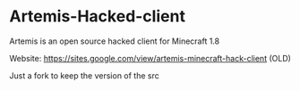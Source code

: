 # Artemis-Hacked-client
Artemis is an open source hacked client for Minecraft 1.8

Website: https://sites.google.com/view/artemis-minecraft-hack-client (OLD)

Just a fork to keep the version of the src
